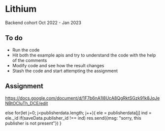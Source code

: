 # Lithium
Backend cohort Oct 2022 - Jan 2023

## To do
- Run the code
- Hit both the example apis and try to understand the code with the help of the comments
- Modify code and see how the result changes
- Stash the code and start attempting the assignment

## Assignment
https://docs.google.com/document/d/1F7b6nA1l8UcA8QgRktSGzk91k8JqJeNBtOCluTh_DCE/edit


else 
    for(let j=0; j<publisherdata.length; j++){
        ele = publisherdata[j]
        ind = ele._id
        if(saveData.publisher_id !== ind) 
        res.send({msg: "sorry, this publisher is not present"})
        }
